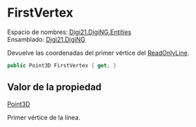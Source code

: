 # FirstVertex

Espacio de nombres: [Digi21.DigiNG.Entities](../../../)  
Ensamblado: [Digi21.DigiNG](../../../../)

Devuelve las coordenadas del primer vértice del [ReadOnlyLine](../).

```csharp
public Point3D FirstVertex { get; }
```

## Valor de la propiedad

[Point3D](../../../../digi21.math/clases/point3d.md)

Primer vértice de la línea.



